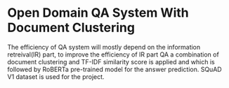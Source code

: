 # Open Domain QA System With Document Clustering
The efficiency of QA system will mostly depend on the information retreival(IR) part, to improve the efficiency of IR part QA a combination of document clustering and TF-IDF similarity score is applied and which is followed by RoBERTa pre-trained model for the answer prediction.
 SQuAD V1 dataset is used for the project.
